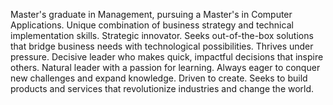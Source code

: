  Master's graduate in Management, pursuing a Master's in Computer Applications. Unique combination of business strategy and technical implementation skills.
Strategic innovator. Seeks out-of-the-box solutions that bridge business needs with technological possibilities.
Thrives under pressure. Decisive leader who makes quick, impactful decisions that inspire others.
Natural leader with a passion for learning. Always eager to conquer new challenges and expand knowledge.
Driven to create. Seeks to build products and services that revolutionize industries and change the world.
